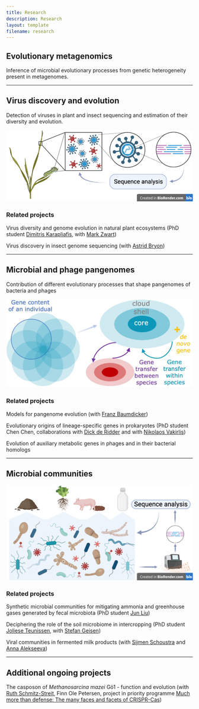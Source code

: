 ```yaml
---
title: Research
description: Research
layout: template
filename: research
---
```


## Evolutionary metagenomics

Inference of microbial evolutionary processes from genetic heterogeneity present in metagenomes. 

* * * * *

## Virus discovery and evolution

Detection of viruses in plant and insect sequencing and estimation of their diversity and evolution.

![Viruses <](images/Viruses.png)

### Related projects

Virus diversity and genome evolution in natural plant ecosystems (PhD student [Dimitris Karapliafis](https://www.wur.nl/en/persons/dimitris-d-dimitris-karapliafis.htm), with [Mark Zwart](https://nioo.knaw.nl/nl/employees/mark-zwart))

Virus discovery in insect genome sequencing (with [Astrid Bryon](https://www.wur.nl/en/Persons/Astrid-dr.ir.-AEE-Astrid-Bryon.htm))

* * * * *

## Microbial and phage pangenomes

Contribution of different evolutionary processes that shape pangenomes of bacteria and phages

![Pangenomes <](images/pangenomes2.jpg)

### Related projects

Models for pangenome evolution (with [Franz Baumdicker](http://baumdickerlab.de/))

Evolutionary origins of lineage-specific genes in prokaryotes (PhD student Chen Chen, collaborations with [Dick de Ridder](https://www.wur.nl/nl/personen/dick-de-ridder-1.htm) and with [Nikolaos Vakirlis](https://www.linkedin.com/in/nikolaos-vakirlis-97712310b/))

Evolution of auxiliary metabolic genes in phages and in their bacterial homologs

* * * * *

## Microbial communities

![Communities <](images/Communities.png)

### Related projects

Synthetic microbial communities for mitigating ammonia and greenhouse gases generated by fecal microbiota (PhD student [Jun Liu](https://www.wur.nl/en/persons/jun-j-jun-liu.htm))

Deciphering the role of the soil microbiome in intercropping (PhD student [Joliese Teunissen](https://www.wur.nl/nl/Personen/Joliese-JW-Joliese-Teunissen-MSc.htm), with [Stefan Geisen](https://www.wur.nl/en/Persons/Stefan-dr.-SA-Stefan-Geisen.htm))

Viral communities in fermented milk products (with [Sijmen Schoustra](https://www.wur.nl/en/Persons/Sijmen-dr.ir.-SE-Sijmen-Schoustra.htm) and [Anna Alekseeva](https://www.wur.nl/nl/Personen/Anna-A-Anna-Alekseeva.htm))

* * * * *

## Additional ongoing projects

The casposon of *Methanosarcina mazei* Gö1 - function and evolution
(with [Ruth Schmitz-Streit](http://www.mikrobio.uni-kiel.de/de/ag-schmitz-streit),
Finn Ole Petersen, project in priority programme [Much more than defense: The many faces and facets of CRISPR-Cas](https://www.uni-ulm.de/nawi/crispr-spp2141/))

